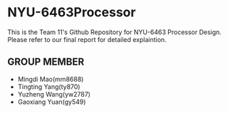 # NYU-6463Processor

This is the Team 11's  Github Repository for NYU-6463 Processor Design. Please refer to our final report for detailed explaintion.

## GROUP MEMBER
* Mingdi Mao(mm8688)
* Tingting Yang(ty870)
* Yuzheng Wang(yw2787)
* Gaoxiang Yuan(gy549)